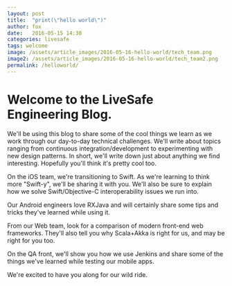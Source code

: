 ```yaml
---
layout: post
title:  "print(\"hello world\")"
author: fox
date:   2016-05-15 14:30
categories: livesafe
tags: welcome
image: /assets/article_images/2016-05-16-hello-world/tech_team.png
image2: /assets/article_images/2016-05-16-hello-world/tech_team2.png
permalink: /helloworld/
---
```


# Welcome to the LiveSafe Engineering Blog.

We'll be using this blog to share some of the cool things we learn as we work through our day-to-day technical challenges. We'll write about topics ranging from continuous integration/development to experimenting with new design patterns. In short, we'll write down just about anything we find interesting. Hopefully you'll think it's pretty cool too.

On the iOS team, we're transitioning to Swift. As we're learning to think more "Swift-y", we'll be sharing it with you. We'll also be sure to explain how we solve Swift/Objective-C interoperability issues we run into.

Our Android engineers love RXJava and will certainly share some tips and tricks they've learned while using it.

From our Web team, look for a comparison of modern front-end web frameworks. They'll also tell you why Scala+Akka is right for us, and may be right for you too.

On the QA front, we'll show you how we use Jenkins and share some of the things we've learned while testing our mobile apps.

We're excited to have you along for our wild ride.
